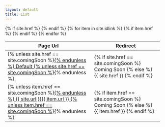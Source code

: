 ```yaml
---
layout: default
title: List
---
```

<table class="mdl-data-table mdl-js-data-table mdl-shadow--2dp">

<thead>
  <tr>
    <th>Page Url</th>
    <th>Redirect</th>
  </tr>

  </thead>
<tbody>
{% if site.href %}
<tr>
    <td>
        {% unless site.href == site.comingSoon %}<a href="{{ site.url }}">{% endunless %}
            Default
        {% unless site.href == site.comingSoon %}</a>{% endunless %}
    </td>
    <td>
    {% if site.href == site.comingSoon %}
    Coming Soon
    {% else %}
        {{ site.href }}
    {% endif %}
    </td>
  </tr>
{% endif %}
{% for item in site.idlink %}
{% if item.href %}

<tr>
    <td>
        {% unless item.href == site.comingSoon %}<a href="{{ site.url }}{{ item.url }}">{% endunless %}
            {{ site.url }}{{ item.url }}
        {% unless item.href == site.comingSoon %}</a>{% endunless %}
    </td>
    <td>
    {% if item.href == site.comingSoon %}
    Coming Soon
    {% else %}
        {{ item.href }}
    {% endif %}
    </td>
  </tr>
{% endif %}
{% endfor %}
</tbody>
</table>
